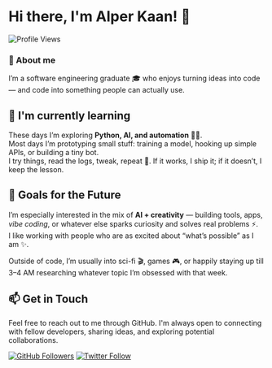 # Hi there, I'm Alper Kaan! 👋

![Profile Views](https://komarev.com/ghpvc/?username=alperkaanmz)

### 🔭  About me
I’m a software engineering graduate  🎓 who enjoys turning ideas into code — and code into something people can actually use.

## 🌱 I'm currently learning
These days I’m exploring **Python, AI, and automation** 🐍🤖.  
Most days I’m prototyping small stuff: training a model, hooking up simple APIs, or building a tiny bot.  
I try things, read the logs, tweak, repeat 🔧. If it works, I ship it; if it doesn’t, I keep the lesson.

## 🚀 Goals for the Future
I’m especially interested in the mix of **AI + creativity** — building tools, apps, *vibe coding*, or whatever else sparks curiosity and solves real problems ⚡.  
I like working with people who are as excited about “what’s possible” as I am ✨.

Outside of code, I’m usually into sci-fi 🎬, games 🎮, or happily staying up till 3–4 AM researching whatever topic I’m obsessed with that week.

## 📫 Get in Touch

Feel free to reach out to me through GitHub. 
I'm always open to connecting with fellow developers, sharing ideas, and exploring potential collaborations.

[![GitHub Followers](https://img.shields.io/github/followers/alperkaanmz?style=social)](https://github.com/alperkaanmz)
[![Twitter Follow](https://img.shields.io/twitter/follow/alperkaanmz?style=social)](https://twitter.com/alperkaanmz)
